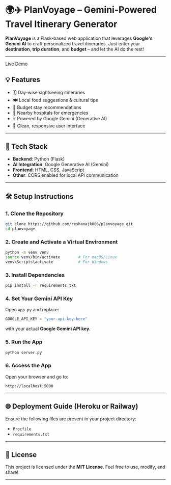 # 🌍✈️ PlanVoyage – Gemini-Powered Travel Itinerary Generator

**PlanVoyage** is a Flask-based web application that leverages **Google's Gemini AI** to craft personalized travel itineraries. Just enter your **destination**, **trip duration**, and **budget** – and let the AI do the rest!

---
[Live Demo](https://planvoyage-oi97.onrender.com/)
## 💡 Features

* 🗓️ Day-wise sightseeing itineraries
* 🍽️ Local food suggestions & cultural tips
* 🏨 Budget stay recommendations
* 🏥 Nearby hospitals for emergencies
* ⚡ Powered by Google Gemini (Generative AI)
* 📱 Clean, responsive user interface

---

## 🚀 Tech Stack

* **Backend**: Python (Flask)
* **AI Integration**: Google Generative AI (Gemini)
* **Frontend**: HTML, CSS, JavaScript
* **Other**: CORS enabled for local API communication

---

## 🛠️ Setup Instructions

### 1. Clone the Repository

```bash
git clone https://github.com/reshanajk006/planvoyage.git
cd planvoyage
```

### 2. Create and Activate a Virtual Environment

```bash
python -m venv venv
source venv/bin/activate        # For macOS/Linux
venv\Scripts\activate           # For Windows
```

### 3. Install Dependencies

```bash
pip install -r requirements.txt
```

### 4. Set Your Gemini API Key

Open `app.py` and replace:

```python
GOOGLE_API_KEY = "your-api-key-here"
```

with your actual **Google Gemini API key**.

### 5. Run the App

```bash
python server.py
```

### 6. Access the App

Open your browser and go to:

```
http://localhost:5000
```

---

## 🌐 Deployment Guide (Heroku or Railway)

Ensure the following files are present in your project directory:

* `Procfile`
* `requirements.txt`

---

## 📄 License

This project is licensed under the **MIT License**.
Feel free to use, modify, and share!

---

